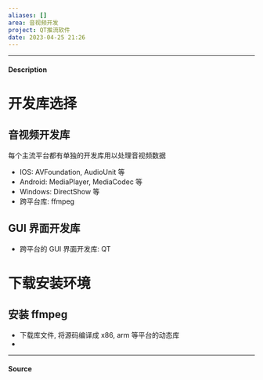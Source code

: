 ```yaml
---
aliases: []
area: 音视频开发
project: QT推流软件
date: 2023-04-25 21:26
---
```

---
#### Description
# 开发库选择
## 音视频开发库
每个主流平台都有单独的开发库用以处理音视频数据
- IOS: AVFoundation, AudioUnit 等
- Android: MediaPlayer, MediaCodec 等
- Windows: DirectShow 等
-  跨平台库: ffmpeg
## GUI 界面开发库
- 跨平台的 GUI 界面开发库: QT

# 下载安装环境
## 安装 ffmpeg
- 下载库文件, 将源码编译成 x86, arm 等平台的动态库
- 
---
#### Source
